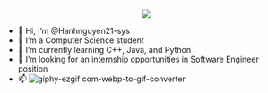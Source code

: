<div id="header" align="center">
  <img src="https://i.giphy.com/media/v1.Y2lkPTc5MGI3NjExdHIxcDgzYmtoNDJubTh5ZnBxN3NhamUxMDJic21pYnl4NDVmaG5sZyZlcD12MV9pbnRlcm5hbF9naWZfYnlfaWQmY3Q9Zw/HscDLzkO8EOTmgkhQP/giphy.gif"/>
</div>

- 👋 Hi, I’m @Hanhnguyen21-sys
- 👀 I’m a Computer Science student
- 🌱 I’m currently learning C++, Java, and Python
- 💞️ I’m looking for an internship opportunities in Software Engineer position
- 📫  ![giphy-ezgif com-webp-to-gif-converter](https://github.com/user-attachments/assets/37e47ebb-98d3-449b-a143-5f873ecdddaa)
